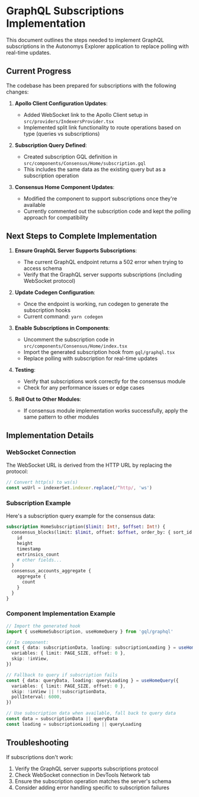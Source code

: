 # GraphQL Subscriptions Implementation

This document outlines the steps needed to implement GraphQL subscriptions in the Autonomys Explorer application to replace polling with real-time updates.

## Current Progress

The codebase has been prepared for subscriptions with the following changes:

1. **Apollo Client Configuration Updates**:

   - Added WebSocket link to the Apollo Client setup in `src/providers/IndexersProvider.tsx`
   - Implemented split link functionality to route operations based on type (queries vs subscriptions)

2. **Subscription Query Defined**:

   - Created subscription GQL definition in `src/components/Consensus/Home/subscription.gql`
   - This includes the same data as the existing query but as a subscription operation

3. **Consensus Home Component Updates**:
   - Modified the component to support subscriptions once they're available
   - Currently commented out the subscription code and kept the polling approach for compatibility

## Next Steps to Complete Implementation

1. **Ensure GraphQL Server Supports Subscriptions**:

   - The current GraphQL endpoint returns a 502 error when trying to access schema
   - Verify that the GraphQL server supports subscriptions (including WebSocket protocol)

2. **Update Codegen Configuration**:

   - Once the endpoint is working, run codegen to generate the subscription hooks
   - Current command: `yarn codegen`

3. **Enable Subscriptions in Components**:

   - Uncomment the subscription code in `src/components/Consensus/Home/index.tsx`
   - Import the generated subscription hook from `gql/graphql.tsx`
   - Replace polling with subscription for real-time updates

4. **Testing**:

   - Verify that subscriptions work correctly for the consensus module
   - Check for any performance issues or edge cases

5. **Roll Out to Other Modules**:
   - If consensus module implementation works successfully, apply the same pattern to other modules

## Implementation Details

### WebSocket Connection

The WebSocket URL is derived from the HTTP URL by replacing the protocol:

```typescript
// Convert http(s) to ws(s)
const wsUrl = indexerSet.indexer.replace(/^http/, 'ws')
```

### Subscription Example

Here's a subscription query example for the consensus data:

```graphql
subscription HomeSubscription($limit: Int!, $offset: Int!) {
  consensus_blocks(limit: $limit, offset: $offset, order_by: { sort_id: desc }) {
    id
    height
    timestamp
    extrinsics_count
    # other fields...
  }
  consensus_accounts_aggregate {
    aggregate {
      count
    }
  }
}
```

### Component Implementation Example

```typescript
// Import the generated hook
import { useHomeSubscription, useHomeQuery } from 'gql/graphql'

// In component:
const { data: subscriptionData, loading: subscriptionLoading } = useHomeSubscription({
  variables: { limit: PAGE_SIZE, offset: 0 },
  skip: !inView,
})

// Fallback to query if subscription fails
const { data: queryData, loading: queryLoading } = useHomeQuery({
  variables: { limit: PAGE_SIZE, offset: 0 },
  skip: !inView || !!subscriptionData,
  pollInterval: 6000,
})

// Use subscription data when available, fall back to query data
const data = subscriptionData || queryData
const loading = subscriptionLoading || queryLoading
```

## Troubleshooting

If subscriptions don't work:

1. Verify the GraphQL server supports subscriptions protocol
2. Check WebSocket connection in DevTools Network tab
3. Ensure the subscription operation matches the server's schema
4. Consider adding error handling specific to subscription failures
